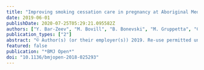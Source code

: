 ```yaml
---
title: "Improving smoking cessation care in pregnancy at Aboriginal Medical Services: ICAN QUIT in Pregnancy' step-wedge cluster randomised study"
date: 2019-06-01
publishDate: 2020-07-25T05:29:21.095582Z
authors: ["Y. Bar-Zeev", "M. Bovill", "B. Bonevski", "M. Gruppetta", "C. Oldmeadow", "K. Palazzi", "L. Atkins", "J. Reath", "G.S. Gould"]
publication_types: ["2"]
abstract: "© Author(s) (or their employer(s)) 2019. Re-use permitted under CC BY-NC. No commercial re-use. See rights and permissions. Published by BMJ. Objectives This study aimed to examine the impact of the a € ICAN QUIT in Pregnancy' intervention on individual health providers (HPs) smoking cessation care (SCC) knowledge, attitudes and practices in general, and specifically regarding nicotine replacement therapy (NRT) prescription. Design Step-wedge clustered randomised controlled study. HPs answered a preintervention and 1-6 months postintervention survey. Setting Six Aboriginal Medical Services (AMSs) in three states of Australia. Participants All HPs were invited to participate. Of 93 eligible, 50 consented (54%), 45 completed the presurvey (90%) and 20 the post (40%). Intervention Included three 1-hour webinar sessions, educational resource package and free oral NRT. Outcomes HPs knowledge was measured using two composite scores - one from all 24 true/false statements, and one from 12 NRT-specific statements. Self-assessment of 22 attitudes to providing SCC were measured using a five-point Likert scale (Strongly disagree to Strongly agree). Two composite mean scores were calculated - one for 15 general SCC attitudes, and one for 7 NRT-specific attitudes. Self-reported provision of SCC components was measured on a five-point Likert scale (Never to Always). Feasibility outcomes, and data collected on the service and patient level are reported elsewhere. Results Mean knowledge composite scores improved from pre to post (78% vs 84% correct, difference 5.95, 95% CI 1.57 to 10.32). Mean NRT-specific knowledge composite score also improved (68% vs 79% correct, difference 9.9, 95% CI 3.66 to 16.14). Mean attitude composite score improved (3.65 (SD 0.4) to 3.87 (SD 0.4), difference 0.23, 95% CI 0.05 to 0.41). Mean NRT-specific attitudes composite score also improved (3.37 (SD 0.6) to 3.64 (SD 0.7), difference 0.36, 95% CI 0.13 to 0.6). Self-reported practices were unchanged, including prescribing NRT. Conclusions A multicomponent culturally sensitive intervention in AMSs was feasible, and might improve HPs provision of SCC to pregnant Aboriginal women. Changes in NRT prescription rates may require additional intensive measures. Trial registration number ACTRN 12616001603404; Results."
featured: false
publication: "*BMJ Open*"
doi: "10.1136/bmjopen-2018-025293"
---
```


